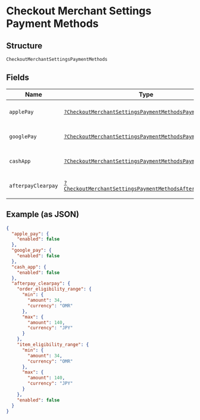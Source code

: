 
# Checkout Merchant Settings Payment Methods

## Structure

`CheckoutMerchantSettingsPaymentMethods`

## Fields

| Name | Type | Tags | Description | Getter | Setter |
|  --- | --- | --- | --- | --- | --- |
| `applePay` | [`?CheckoutMerchantSettingsPaymentMethodsPaymentMethod`](../../doc/models/checkout-merchant-settings-payment-methods-payment-method.md) | Optional | The settings allowed for a payment method. | getApplePay(): ?CheckoutMerchantSettingsPaymentMethodsPaymentMethod | setApplePay(?CheckoutMerchantSettingsPaymentMethodsPaymentMethod applePay): void |
| `googlePay` | [`?CheckoutMerchantSettingsPaymentMethodsPaymentMethod`](../../doc/models/checkout-merchant-settings-payment-methods-payment-method.md) | Optional | The settings allowed for a payment method. | getGooglePay(): ?CheckoutMerchantSettingsPaymentMethodsPaymentMethod | setGooglePay(?CheckoutMerchantSettingsPaymentMethodsPaymentMethod googlePay): void |
| `cashApp` | [`?CheckoutMerchantSettingsPaymentMethodsPaymentMethod`](../../doc/models/checkout-merchant-settings-payment-methods-payment-method.md) | Optional | The settings allowed for a payment method. | getCashApp(): ?CheckoutMerchantSettingsPaymentMethodsPaymentMethod | setCashApp(?CheckoutMerchantSettingsPaymentMethodsPaymentMethod cashApp): void |
| `afterpayClearpay` | [`?CheckoutMerchantSettingsPaymentMethodsAfterpayClearpay`](../../doc/models/checkout-merchant-settings-payment-methods-afterpay-clearpay.md) | Optional | The settings allowed for AfterpayClearpay. | getAfterpayClearpay(): ?CheckoutMerchantSettingsPaymentMethodsAfterpayClearpay | setAfterpayClearpay(?CheckoutMerchantSettingsPaymentMethodsAfterpayClearpay afterpayClearpay): void |

## Example (as JSON)

```json
{
  "apple_pay": {
    "enabled": false
  },
  "google_pay": {
    "enabled": false
  },
  "cash_app": {
    "enabled": false
  },
  "afterpay_clearpay": {
    "order_eligibility_range": {
      "min": {
        "amount": 34,
        "currency": "OMR"
      },
      "max": {
        "amount": 140,
        "currency": "JPY"
      }
    },
    "item_eligibility_range": {
      "min": {
        "amount": 34,
        "currency": "OMR"
      },
      "max": {
        "amount": 140,
        "currency": "JPY"
      }
    },
    "enabled": false
  }
}
```

